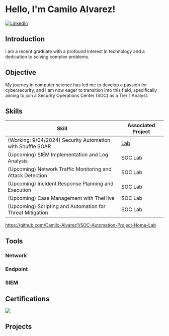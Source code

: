 # Hello, I'm Camilo Alvarez!
[![LinkedIn](https://img.shields.io/badge/LinkedIn-Connect-blue?style=flat&logo=linkedin)](https://www.linkedin.com/in/camilo-alvarez-345a04260/)

## Introduction

I am a recent graduate with a profound interest in technology and a dedication to solving complex problems.

## Objective

My journey in computer science has led me to develop a passion for cybersecurity, and I am now eager to transition into this field, specifically aiming to join a Security Operations Center (SOC) as a Tier 1 Analyst.

## Skills

| Skill                                         | Associated Project         |
|-----------------------------------------------|----------------------------|
| (Working: 9/04/2024) Security Automation with Shuffle SOAR         | <a href="https://github.com/Camilo-Alvarez1/SOC-Automation-Project-Home-Lab">Lab</a>|
| (Upcoming) SIEM Implementation and Log Analysis          | SOC Lab|
| (Upcoming) Network Traffic Monitoring and Attack Detection | SOC Lab|
| (Upcoming) Incident Response Planning and Execution      | SOC Lab|
| (Upcoming) Case Management with TheHive                  | SOC Lab|
| (Upcoming) Scripting and Automation for Threat Mitigation | SOC Lab|

https://github.com/Camilo-Alvarez1/SOC-Automation-Project-Home-Lab

## Tools


### Network


### Endpoint


### SIEM


## Certifications

<div>
<img src="https://img.shields.io/badge/-Security%2B-FF0000?&style=for-the-badge&logo=CompTIA&logoColor=white" />


## Projects

